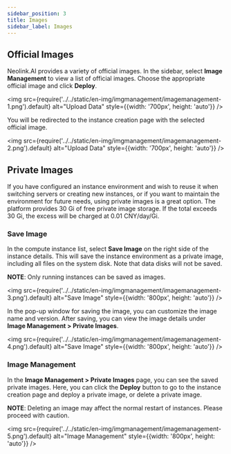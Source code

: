 ```yaml
---
sidebar_position: 3
title: Images
sidebar_label: Images
---
```


## Official Images

Neolink.AI provides a variety of official images. In the sidebar, select **Image Management** to view a list of official images. Choose the appropriate official image and click **Deploy**.

<img src={require('../../static/en-img/imgmanagement/imagemanagement-1.png').default} alt="Upload Data" style={{width: '700px', height: 'auto'}} />

You will be redirected to the instance creation page with the selected official image.

<img src={require('../../static/en-img/imgmanagement/imagemanagement-2.png').default} alt="Upload Data" style={{width: '700px', height: 'auto'}} />

## Private Images

If you have configured an instance environment and wish to reuse it when switching servers or creating new instances, or if you want to maintain the environment for future needs, using private images is a great option. The platform provides 30 Gi of free private image storage. If the total exceeds 30 Gi, the excess will be charged at 0.01 CNY/day/Gi.

### Save Image

In the compute instance list, select **Save Image** on the right side of the instance details. This will save the instance environment as a private image, including all files on the system disk. Note that data disks will not be saved.

**NOTE**: Only running instances can be saved as images.

<img src={require('../../static/en-img/imgmanagement/imagemanagement-3.png').default} alt="Save Image" style={{width: '800px', height: 'auto'}} />

In the pop-up window for saving the image, you can customize the image name and version. After saving, you can view the image details under **Image Management > Private Images**.

<img src={require('../../static/en-img/imgmanagement/imagemanagement-4.png').default} alt="Save Image" style={{width: '800px', height: 'auto'}} />

### Image Management

In the **Image Management > Private Images** page, you can see the saved private images. Here, you can click the **Deploy** button to go to the instance creation page and deploy a private image, or delete a private image.

**NOTE**: Deleting an image may affect the normal restart of instances. Please proceed with caution.

<img src={require('../../static/en-img/imgmanagement/imagemanagement-5.png').default} alt="Image Management" style={{width: '800px', height: 'auto'}} />
